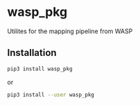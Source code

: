 # wasp_pkg
Utilites for the mapping pipeline from WASP

## Installation
```sh
pip3 install wasp_pkg
```
or
```sh
pip3 install --user wasp_pkg
```
